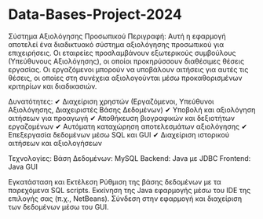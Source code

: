 # Data-Bases-Project-2024

Σύστημα Αξιολόγησης Προσωπικού
Περιγραφή:
Αυτή η εφαρμογή αποτελεί ένα διαδικτυακό σύστημα αξιολόγησης προσωπικού για επιχειρήσεις. 
Οι εταιρείες προσλαμβάνουν εξωτερικούς συμβούλους (Υπεύθυνους Αξιολόγησης), οι οποίοι προκηρύσσουν διαθέσιμες θέσεις εργασίας. 
Οι εργαζόμενοι μπορούν να υποβάλουν αιτήσεις για αυτές τις θέσεις, οι οποίες στη συνέχεια αξιολογούνται μέσω προκαθορισμένων κριτηρίων και διαδικασιών.

Δυνατότητες:
✔ Διαχείριση χρηστών (Εργαζόμενοι, Υπεύθυνοι Αξιολόγησης, Διαχειριστές Βάσης Δεδομένων)
✔ Υποβολή και αξιολόγηση αιτήσεων για προαγωγή
✔ Αποθήκευση βιογραφικών και δεξιοτήτων εργαζομένων
✔ Αυτόματη καταχώρηση αποτελεσμάτων αξιολόγησης
✔ Επεξεργασία δεδομένων μέσω SQL και GUI
✔ Διαχείριση ιστορικού αιτήσεων και αξιολογήσεων

Τεχνολογίες:
Βάση Δεδομένων: MySQL
Backend: Java με JDBC
Frontend: Java GUI

Εγκατάσταση και Εκτέλεση
Ρύθμιση της βάσης δεδομένων με τα παρεχόμενα SQL scripts.
Εκκίνηση της Java εφαρμογής μέσω του IDE της επιλογής σας (π.χ., NetBeans).
Σύνδεση στην εφαρμογή και διαχείριση των δεδομένων μέσω του GUI.
